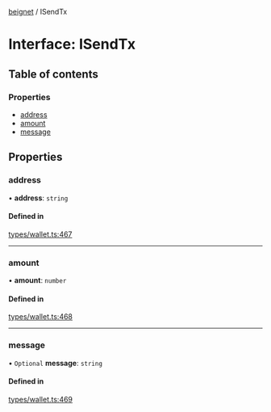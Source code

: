 [beignet](../README.md) / ISendTx

# Interface: ISendTx

## Table of contents

### Properties

- [address](ISendTx.md#address)
- [amount](ISendTx.md#amount)
- [message](ISendTx.md#message)

## Properties

### address

• **address**: `string`

#### Defined in

[types/wallet.ts:467](https://github.com/synonymdev/beignet/blob/3144d66/src/types/wallet.ts#L467)

___

### amount

• **amount**: `number`

#### Defined in

[types/wallet.ts:468](https://github.com/synonymdev/beignet/blob/3144d66/src/types/wallet.ts#L468)

___

### message

• `Optional` **message**: `string`

#### Defined in

[types/wallet.ts:469](https://github.com/synonymdev/beignet/blob/3144d66/src/types/wallet.ts#L469)
